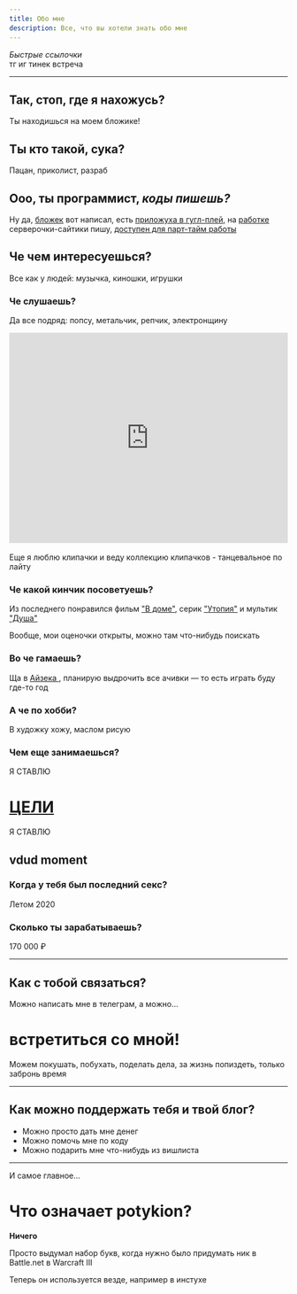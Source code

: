 ```yaml
---
title: Обо мне 
description: Все, что вы хотели знать обо мне
---
```


<div class="flex flex-col   items-center md:space-x-2 space-y-1 ">
  <i>Быстрые ссылочки</i>
  <div class="flex space-x-2 justify-between">
    <link-btn href="https://t.me/potykion">тг</link-btn>
    <link-btn href="https://www.instagram.com/potykion/">иг</link-btn>
    <link-btn href="https://www.tinkoff.ru/rm/leybovich.nikita1/8PkYa74332">тинек</link-btn>
    <link-btn href="https://calendly.com/potykion/vstrechalovo">встреча</link-btn>
  </div>
</div>

---

<div class="card white-text bg-black">

## Так, стоп, где я нахожусь?

Ты находишься на моем бложике!

<img-swiper>
  <img-block  img-class="border-2 rounded border-white" src="/images/n/blog.png" alt="Главная бложика"></img-block>
</img-swiper>

</div>


<img-bg src="/images/n/casino.jpg" alt="casino-bg" :opacity="0.2" >
<div class="flex casino">

  <div class="flex-grow">

## Ты кто такой, сука? <img-emote emote="casino"></emote>

Пацан, приколист, разраб

  </div>

  <div class="flex-initial w-32">
    <img-inline-block :show-caption="true"  src="/images/n/me2.jpg" alt="Флексить люблю"></img-inline-block>
  </div>

</div>
</img-bg>

<div class="flex flex-col md:flex-row md:space-x-4 programmer">

  <div>
    <img-inline-block src="/images/n/programmer.webp" alt="Программист? Пошел нахуй!"></img-inline-block>
  </div>

  <div >

  ## Ооо, ты программист, *коды пишешь?*

  <div class="white-text">
  
  Ну да, [бложек](https://github.com/potykion/potykion.github.io) вот написал,
  есть [приложуха в гугл-плей](https://play.google.com/store/apps/details?id=dev.palka.yaxxxta),
  на [работке](https://rbcn.mobi/) серверочки-сайтики пишу, [доступен для парт-тайм работы](/dev/cv)

  </div>

  </div>

</div>


## Че чем интересуешься?

Все как у людей: музычка, киношки, игрушки

<div class="spotify">

### Че слушаешь?

Да все подряд: попсу, метальчик, репчик, электронщину

<iframe class="py-2" src="https://open.spotify.com/embed/playlist/6ZOBCtTPzXI49MXwARyZRj" width="100%" height="380" frameBorder="0" allowtransparency="true" allow="encrypted-media"></iframe>

Еще я люблю клипачки и веду коллекцию клипачков - 
<link-btn href="https://www.youtube.com/playlist?list=PLdb8DVmvU9i5bGINNz10f-ga_bqD41O4q">танцевальное по лайту</link-btn>

</div>

<div class="kp-card">

### Че какой кинчик посоветуешь?

  <div class="kp-body">

Из последнего понравился фильм ["В доме"](https://www.kinopoisk.ru/film/596266/),
серик ["Утопия"](https://www.kinopoisk.ru/series/731962/) и мультик ["Душа"](https://www.kinopoisk.ru/film/775273/)

  <div class="flex justify-around space-x-2 h-40 md:h-80 my-4">
    <img-inline-block class="flex-1" src="/images/n/Dans-la-maison.webp" alt='Кинчик "В доме"'></img-inline-block>
    <img-inline-block class="flex-1" src="/images/n/Utopia.webp" alt='Серик "Утопия"'></img-inline-block>
    <img-inline-block class="flex-1" src="/images/n/Soul.jpg" alt='Мульт "Душа"'></img-inline-block>
  </div>

Вообще, мои <link-btn href="https://www.kinopoisk.ru/user/4445656/votes/">оценочки</link-btn> открыты, можно там
что-нибудь поискать

  </div>
</div>

<img-bg src="/images/n/steam-bg.png" alt="steam-background">
<div class="card white-text">
  
  ### Во че гамаешь?
  
  Ща в [Айзека <img-emote emote="isaac" :small="true"></emote>](https://store.steampowered.com/app/250900/The_Binding_of_Isaac_Rebirth/), 
  планирую выдрочить все ачивки — то есть играть буду где-то год
  
  <img-swiper>
    <img-block src="/images/n/isaac-progress.png" alt="Прогресс на 12.08.2021" ></img-block>
  </img-swiper>
  
</div>
</img-bg>


<img-bg src="/images/n/berew-i-risyew.png" alt="risovach-bg" :opacity="0.2">
<div class="flex justify-between card h-52 md:h-80 ">

  <div class="self-end">
  
  ### А че по хобби?
  
  В художку хожу, маслом <link-btn href="https://www.instagram.com/poty_risovach">рисую</link-btn>
  
  </div>
  
  <img-inline-block src="/images/n/risovach.jpg" alt="@poty_risovach"></img-inline-block>

</div>
</img-bg>


### Чем еще занимаешься?


<img-bg src="/images/n/aim.png" alt="aim-background">
<div class="aim">

  <div class="font-bold">Я СТАВЛЮ</div> 
  
  # [ЦЕЛИ](/n/goals2021)
  
  <div class="invisible font-bold">Я СТАВЛЮ</div> 

</div>
</img-bg>


<div class="vdud">

<h2 class="text-center italic">
  <img-emote size="big" emote="vdud" ></img-emote> vdud moment <img-emote emote="vdud" size="big" ></img-emote>
</h2>

### Когда у тебя был последний секс?

Летом 2020

### Сколько ты зарабатываешь?

170 000 ₽

</div>

---

## Как с тобой связаться?

Можно написать мне в <link-btn href="https://t.me/potykion">телеграм</link-btn>, а можно...

# встретиться со мной!

Можем покушать, побухать, поделать дела, за жизнь попиздеть,
только <link-btn href="https://calendly.com/potykion/vstrechalovo">забронь время</link-btn>


---

## Как можно поддержать тебя и твой блог?

- Можно просто <link-btn href="https://www.tinkoff.ru/rm/leybovich.nikita1/8PkYa74332">дать мне денег</link-btn>
- Можно помочь мне <link-btn href="https://github.com/potykion/potykion.github.io/issues">по коду</link-btn>
- Можно подарить мне что-нибудь из <link-btn href="/n/wishlist">вишлиста</link-btn> 

---

И самое главное...

# Что означает potykion?

**Ничего**

Просто выдумал набор букв, когда нужно было придумать ник в Battle.net в Warcraft III

Теперь он используется везде, например в <link-btn href="https://www.instagram.com/potykion/">инстухе</link-btn>


